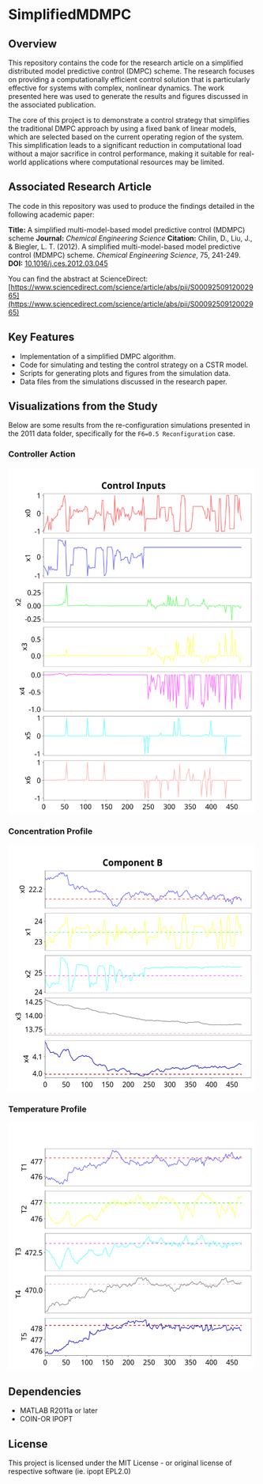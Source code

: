 # SimplifiedMDMPC

## Overview

This repository contains the code for the research article on a simplified
distributed model predictive control (DMPC) scheme. The research focuses on
providing a computationally efficient control solution that is particularly
effective for systems with complex, nonlinear dynamics. The work presented here
was used to generate the results and figures discussed in the associated
publication.

The core of this project is to demonstrate a control strategy that simplifies
the traditional DMPC approach by using a fixed bank of linear models, which are
selected based on the current operating region of the system. This
simplification leads to a significant reduction in computational load without a
major sacrifice in control performance, making it suitable for real-world
applications where computational resources may be limited.

## Associated Research Article

The code in this repository was used to produce the findings detailed in the
following academic paper:

**Title:** A simplified multi-model-based model predictive control (MDMPC)
scheme **Journal:** _Chemical Engineering Science_ **Citation:** Chilin, D.,
Liu, J., & Biegler, L. T. (2012). A simplified multi-model-based model
predictive control (MDMPC) scheme. _Chemical Engineering Science_, 75, 241-249.
**DOI:** [10.1016/j.ces.2012.03.045](https://doi.org/10.1016/j.ces.2012.03.045)

You can find the abstract at ScienceDirect:
[https://www.sciencedirect.com/science/article/abs/pii/S0009250912002965](https://www.sciencedirect.com/science/article/abs/pii/S0009250912002965)

## Key Features

- Implementation of a simplified DMPC algorithm.
- Code for simulating and testing the control strategy on a CSTR model.
- Scripts for generating plots and figures from the simulation data.
- Data files from the simulations discussed in the research paper.

## Visualizations from the Study

Below are some results from the re-configuration simulations presented in the
2011 data folder, specifically for the `F6=0.5 Reconfiguration` case.

### Controller Action

<img src="https://raw.githubusercontent.com/davidchilin/SimplifiedMDMPC/refs/heads/master/data/2011/F6_0.5_Reconfiguration/Control_Inputs.svg" width="500px" height="700px" />

### Concentration Profile

<img src="https://raw.githubusercontent.com/davidchilin/SimplifiedMDMPC/refs/heads/master/data/2011/F6_0.5_Reconfiguration/Component_B.svg" height="500px" width="500px" />

### Temperature Profile

<img src="https://raw.githubusercontent.com/davidchilin/SimplifiedMDMPC/refs/heads/master/data/2011/F6_0.5_Reconfiguration/Temperatures.svg" height="500px" width="500px" />

## Dependencies

- MATLAB R2011a or later
- COIN-OR IPOPT

## License

This project is licensed under the MIT License - or original license of respective
software (ie. ipopt EPL2.0)
